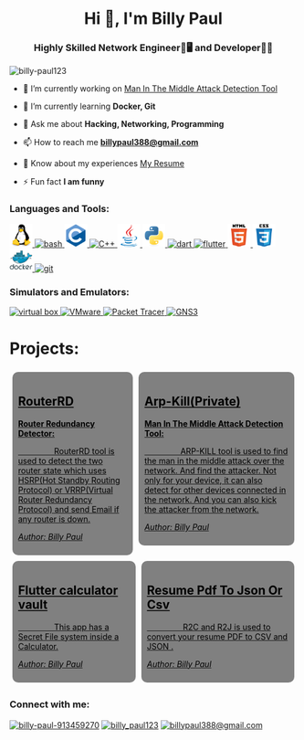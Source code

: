 
 <h1 align="center">Hi 👋, I'm Billy Paul</h1>
<h3 align="center">Highly Skilled Network Engineer🔌🖥️ and Developer👨‍💻</h3>

<p align="left"> <img src="https://komarev.com/ghpvc/?username=billy-paul123&label=Profile%20views&color=0e75b6&style=flat" alt="billy-paul123" /> </p>
<!--
<p align="left"> <a href="https://github.com/ryo-ma/github-profile-trophy"><img src="https://github-profile-trophy.vercel.app/?username=billy-paul123" alt="billy-paul123" /></a> </p>
-->

- 🔭 I’m currently working on [Man In The Middle Attack Detection Tool](https://github.com/billy-paul1234/arp-kill)
  
- 🌱 I’m currently learning **Docker, Git**

- 💬 Ask me about **Hacking, Networking, Programming**

- 📫 How to reach me **billypaul388@gmail.com**

- 📄 Know about my experiences [My Resume](https://billypaul.tiiny.site/)

- ⚡ Fun fact **I am funny**

<h3 align="left">Languages and Tools:</h3>
<p align="left"> 
 <a href="https://www.linux.org/" target="_blank" rel="noreferrer"> <img src="https://raw.githubusercontent.com/devicons/devicon/master/icons/linux/linux-original.svg" alt="linux" width="40" height="40"/> </a> 
 <a href="https://www.gnu.org/software/bash/" target="_blank" rel="noreferrer"> <img src="https://github.com/billy-paul1234/billy-paul1234/assets/137751689/681a4e8a-70c6-4e5e-a18e-c03287389838" alt="bash" width="40" height="40"/> </a> <a href="https://www.cprogramming.com/" target="_blank" rel="noreferrer"> <img src="https://raw.githubusercontent.com/devicons/devicon/master/icons/c/c-original.svg" alt="c" width="40" height="40"/> </a>
  <a href="https://en.wikipedia.org/wiki/C%2B%2B" target="_blank" rel="noreferrer"> <img src="https://github.com/billy-paul1234/billy-paul1234/assets/137751689/0d836366-0f0e-48c0-bb15-967565a22ea7" alt="C++" width="40" height="40"/> </a>
  <a href="https://www.java.com" target="_blank" rel="noreferrer"> <img src="https://raw.githubusercontent.com/devicons/devicon/master/icons/java/java-original.svg" alt="java" width="40" height="40"/> </a>
  <a href="https://www.python.org" target="_blank" rel="noreferrer"> <img src="https://raw.githubusercontent.com/devicons/devicon/master/icons/python/python-original.svg" alt="python" width="40" height="40"/> </a> 
  <a href="https://en.wikipedia.org/wiki/Dart_(programming_language)" target="_blank" rel="noreferrer"> <img src="https://github.com/billy-paul1234/billy-paul1234/assets/137751689/bee67c42-f02e-4778-8d10-c0923db968fb" alt="dart" width="40" height="40"/> </a>
 <a href="https://en.wikipedia.org/wiki/Flutter_(software)" target="_blank" rel="noreferrer"> <img src="https://github.com/billy-paul1234/billy-paul1234/assets/137751689/18262145-382b-4dcc-98f9-28e155f4caa2" alt="flutter" width="40" height="40"/> </a>
 <a href="https://www.w3.org/html/" target="_blank" rel="noreferrer"> <img src="https://raw.githubusercontent.com/devicons/devicon/master/icons/html5/html5-original-wordmark.svg" alt="html5" width="40" height="40"/> </a> 
 <a href="https://www.w3schools.com/css/" target="_blank" rel="noreferrer"> <img src="https://raw.githubusercontent.com/devicons/devicon/master/icons/css3/css3-original-wordmark.svg" alt="css3" width="40" height="40"/> </a> <a href="https://www.docker.com/" target="_blank" rel="noreferrer"> <img src="https://raw.githubusercontent.com/devicons/devicon/master/icons/docker/docker-original-wordmark.svg" alt="docker" width="40" height="40"/> </a> <a href="https://git-scm.com/" target="_blank" rel="noreferrer"> <img src="https://www.vectorlogo.zone/logos/git-scm/git-scm-icon.svg" alt="git" width="40" height="40"/> </a>  

</p>

<h3 align="left">Simulators and Emulators:</h3>
<p align="left"> <a href="https://en.wikipedia.org/wiki/VirtualBox" target="_blank" rel="noreferrer"> 
<img src="https://upload.wikimedia.org/wikipedia/commons/d/d5/Virtualbox_logo.png" alt="virtual box" width="40" height="40"/> </a> 
<a href="https://en.wikipedia.org/wiki/VMware_Workstation" target="_blank" rel="noreferrer"> 
<img src="https://upload.wikimedia.org/wikipedia/commons/5/5a/Vmware_workstation_16_icon.svg" alt="VMware" width="40" height="40"/> </a> 
<a href="https://en.wikipedia.org/wiki/Packet_Tracer" target="_blank" rel="noreferrer"> 
<img src="https://upload.wikimedia.org/wikipedia/en/d/dc/Cisco_Packet_Tracer_Icon.png" alt="Packet Tracer" width="40" height="40"/> </a>
 <a href="https://www.gns3.com/" target="_blank" rel="noreferrer">
  <img src="https://upload.wikimedia.org/wikipedia/commons/8/8f/GNS3_logo.png" alt="GNS3" width="40" height="40"/> </a> </p>

# Projects:

<div style="display: flex; justify-content: space-between; "> <a href="https://billy-paul1234.github.io/RouterRD/" target="_blank" rel="noreferrer">
    <div style="background-color: gray; padding: 10px;color: black; border-radius: 10px; flex: 1; margin: 5px;">
        <h2>RouterRD</h2>
        <b>Router Redundancy Detector:</b>
        <p>&nbsp;&nbsp;&nbsp;&nbsp;&nbsp;&nbsp;&nbsp;&nbsp;&nbsp;&nbsp;&nbsp;&nbsp;&nbsp;&nbsp;&nbsp;&nbsp;RouterRD tool is used to detect the two router state which uses HSRP(Hot Standby Routing Protocol) or VRRP(Virtual Router Redundancy Protocol) and send Email if any router is down.</p>
        <p><em>Author: Billy Paul</em></p>
    </div>
    </a>
     <a href="https://github.com/billy-paul1234/arp-kill" target="_blank" rel="noreferrer">
    <div style="background-color: gray;color: black; padding: 10px; border-radius: 10px; flex: 1; margin: 5px;">
        <h2>Arp-Kill(Private)</h2>
        <b>Man In The Middle Attack Detection Tool:</b>
        <p>&nbsp;&nbsp;&nbsp;&nbsp;&nbsp;&nbsp;&nbsp;&nbsp;&nbsp;&nbsp;&nbsp;&nbsp;&nbsp;&nbsp;&nbsp;&nbsp;ARP-KILL tool is used to find the man in the middle attack over the network. And find the attacker. Not only for your device, it can also detect for other devices connected in the network. And you can also kick the attacker from the network.</p>
        <p><em>Author: Billy Paul</em></p>
    </div>
    </a>



</div>

<div style="display: flex; justify-content: space-between; color: black;">
     <a href="https://billy-paul1234.github.io/flutter_calculator_vault/" target="_blank" rel="noreferrer">
    <div style="background-color: gray;color: black; padding: 10px; border-radius: 10px; flex: 1; margin: 5px;">
        <h2>Flutter calculator vault</h2>
        <p>&nbsp;&nbsp;&nbsp;&nbsp;&nbsp;&nbsp;&nbsp;&nbsp;&nbsp;&nbsp;&nbsp;&nbsp;&nbsp;&nbsp;&nbsp;&nbsp;This app has a Secret File system inside a Calculator.</p>
        <p><em>Author: Billy Paul</em></p>
    </div>
    </a>
     <a href="https://billy-paul1234.github.io/ResumePdfToJsonOrCsv/" target="_blank" rel="noreferrer">
        <div style="background-color: gray;color: black; padding: 10px; border-radius: 10px; flex: 1; margin: 5px;">
        <h2>Resume Pdf To Json Or Csv</h2>
        <b></b>
        <p>&nbsp;&nbsp;&nbsp;&nbsp;&nbsp;&nbsp;&nbsp;&nbsp;&nbsp;&nbsp;&nbsp;&nbsp;&nbsp;&nbsp;&nbsp;&nbsp;R2C and R2J is used to convert your resume PDF to CSV and JSON .</p>
        <p><em>Author: Billy Paul</em></p>
    </div>
    </a>
</div>

<h3 align="left">Connect with me:</h3>
<p align="left">
<a href="https://linkedin.com/in/billy-paul-913459270" target="blank"><img align="center" src="https://raw.githubusercontent.com/rahuldkjain/github-profile-readme-generator/master/src/images/icons/Social/linked-in-alt.svg" alt="billy-paul-913459270" height="30" width="40" /></a>
<a href="https://www.leetcode.com/billy_paul123" target="blank"><img align="center" src="https://raw.githubusercontent.com/rahuldkjain/github-profile-readme-generator/master/src/images/icons/Social/leet-code.svg" alt="billy_paul123" height="30" width="40" /></a>
<a href="mailto:billypaul388@gmail.com" target="blank"><img align="center" src="https://upload.wikimedia.org/wikipedia/commons/7/7e/Gmail_icon_%282020%29.svg" alt="billypaul388@gmail.com" height="30" width="40" /></a>
</p>


